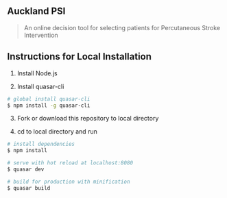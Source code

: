 ## Auckland PSI

> An online decision tool for selecting patients for Percutaneous Stroke Intervention

## Instructions for Local Installation

1. Install Node.js

2. Install quasar-cli

  ``` bash
  # global install quasar-cli
  $ npm install -g quasar-cli
  ```

3. Fork or download this repository to local directory

4. cd to local directory and run

  ``` bash
  # install dependencies
  $ npm install

  # serve with hot reload at localhost:8080
  $ quasar dev

  # build for production with minification
  $ quasar build
  ```
  